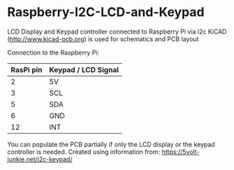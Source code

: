 # Raspberry-I2C-LCD-and-Keypad
LCD Display and Keypad controller connected to Raspberry Pi via i2c
KiCAD (http://www.kicad-pcb.org) is used for schematics and PCB layout

Connection to the Raspberry Pi:

RasPi pin | Keypad / LCD Signal
----------|--------------------
2|5V
3|SCL
5|SDA
6|GND
12|INT

You can populate the PCB partially if only the LCD display or the keypad
controller is needed.
Created using information from: https://5volt-junkie.net/i2c-keypad/  
